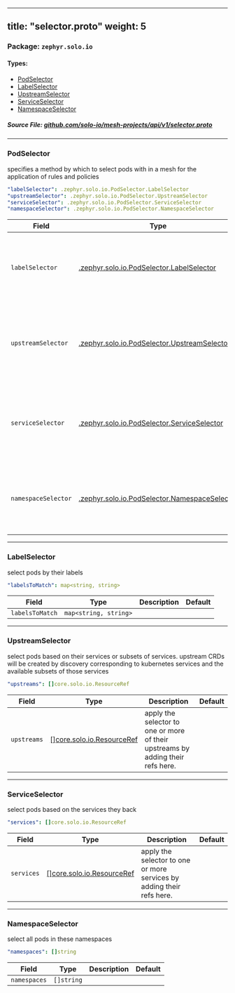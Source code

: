 
---
title: "selector.proto"
weight: 5
---

<!-- Code generated by solo-kit. DO NOT EDIT. -->


### Package: `zephyr.solo.io` 
#### Types:


- [PodSelector](#podselector)
- [LabelSelector](#labelselector)
- [UpstreamSelector](#upstreamselector)
- [ServiceSelector](#serviceselector)
- [NamespaceSelector](#namespaceselector)
  



##### Source File: [github.com/solo-io/mesh-projects/api/v1/selector.proto](https://github.com/solo-io/mesh-projects/blob/master/api/v1/selector.proto)





---
### PodSelector

 
specifies a method by which to select pods
with in a mesh for the application of rules and policies

```yaml
"labelSelector": .zephyr.solo.io.PodSelector.LabelSelector
"upstreamSelector": .zephyr.solo.io.PodSelector.UpstreamSelector
"serviceSelector": .zephyr.solo.io.PodSelector.ServiceSelector
"namespaceSelector": .zephyr.solo.io.PodSelector.NamespaceSelector

```

| Field | Type | Description | Default |
| ----- | ---- | ----------- |----------- | 
| `labelSelector` | [.zephyr.solo.io.PodSelector.LabelSelector](../selector.proto.sk/#labelselector) | select pods by their labels. Only one of `labelSelector`, `upstreamSelector`, or `namespaceSelector` can be set. |  |
| `upstreamSelector` | [.zephyr.solo.io.PodSelector.UpstreamSelector](../selector.proto.sk/#upstreamselector) | select pods by their corresponding upstreams. Only one of `upstreamSelector`, `labelSelector`, or `namespaceSelector` can be set. |  |
| `serviceSelector` | [.zephyr.solo.io.PodSelector.ServiceSelector](../selector.proto.sk/#serviceselector) | select pods by their corresponding services. Only one of `serviceSelector`, `labelSelector`, or `namespaceSelector` can be set. |  |
| `namespaceSelector` | [.zephyr.solo.io.PodSelector.NamespaceSelector](../selector.proto.sk/#namespaceselector) | select all pods within one or more namespaces. Only one of `namespaceSelector`, `labelSelector`, or `serviceSelector` can be set. |  |




---
### LabelSelector

 
select pods by their labels

```yaml
"labelsToMatch": map<string, string>

```

| Field | Type | Description | Default |
| ----- | ---- | ----------- |----------- | 
| `labelsToMatch` | `map<string, string>` |  |  |




---
### UpstreamSelector

 
select pods based on their services or subsets of services.
upstream CRDs will be created by discovery corresponding to
kubernetes services and the available subsets of those services

```yaml
"upstreams": []core.solo.io.ResourceRef

```

| Field | Type | Description | Default |
| ----- | ---- | ----------- |----------- | 
| `upstreams` | [[]core.solo.io.ResourceRef](../../../../solo-kit/api/v1/ref.proto.sk/#resourceref) | apply the selector to one or more of their upstreams by adding their refs here. |  |




---
### ServiceSelector

 
select pods based on the services they back

```yaml
"services": []core.solo.io.ResourceRef

```

| Field | Type | Description | Default |
| ----- | ---- | ----------- |----------- | 
| `services` | [[]core.solo.io.ResourceRef](../../../../solo-kit/api/v1/ref.proto.sk/#resourceref) | apply the selector to one or more services by adding their refs here. |  |




---
### NamespaceSelector

 
select all pods in these namespaces

```yaml
"namespaces": []string

```

| Field | Type | Description | Default |
| ----- | ---- | ----------- |----------- | 
| `namespaces` | `[]string` |  |  |





<!-- Start of HubSpot Embed Code -->
<script type="text/javascript" id="hs-script-loader" async defer src="//js.hs-scripts.com/5130874.js"></script>
<!-- End of HubSpot Embed Code -->
